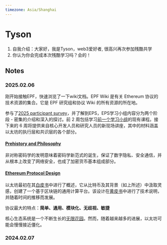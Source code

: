 ```yaml
---
timezone: Asia/Shanghai
---
```


# Tyson

1. 自我介绍：大家好，我是Tyson，web3爱好者, 很高兴再次参加残酷共学
2. 你认为你会完成本次残酷学习吗？会的！

## Notes

<!-- Content_START -->

### 2025.02.06

刚开始接触EPF，快速浏览了一下wiki文档。EPF Wiki 是有关 Ethereum 协议的技术资源的集合。它是 EPF 研究组和协议 Wiki 的所有资源的所在地。

参与了[2025  participant survey](https://docs.google.com/forms/d/e/1FAIpQLSf4W3R5LZnUIqXpAw2MwJ4E4Q_YWf9tv-BlR5w8v9ED5LjBjw/viewform)，并了解到EPS，EPS学习小组内容分为两个阶段 - 密集的介绍和深入的探讨。前 2 周包括学习[前一个学习小组](https://epf.wiki/#/eps/SG2024)的现有课程。接下来的 6 周将提供来自核心开发人员和研究人员的新现场讲座，其中的材料涵盖以太坊的执行层和共识层的各个部分。

#### [Prehistory and Philosophy](https://epf.wiki/#/eps/week1?id=prehistory-and-philosophy)

非对称密码学的发明意味着密码学新范式的诞生，保证了数字隐私、安全通信，并从根本上改变了网络安全，也成了加密货币基本组成部分。

#### [Ethereum Protocol Design](https://epf.wiki/#/eps/week1?id=ethereum-protocol-design)

以太坊最初在其[白皮书](https://ethereum.org/whitepaper#ethereum-whitepaper)中进行了概述，它从比特币及其背景（如上所述）中汲取灵感，创建了一个基于区块链的通用计算平台。该设计在[黄皮书](https://ethereum.github.io/yellowpaper/paper.pdf)中进行了技术说明，并随着时间的推移而发展。

协议最大的特点：**简单、通用、模块化、无歧视、敏捷**

核心生态系统是一个不断生长的[无限花园](https://ethereum.foundation/infinitegarden)。然而，随着越来越多的进展，以太坊可能会慢慢接近僵化。



### 2024.02.07

<!-- Content_END -->
